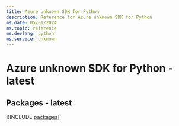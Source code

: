 ```yaml
---
title: Azure unknown SDK for Python
description: Reference for Azure unknown SDK for Python
ms.date: 05/01/2024
ms.topic: reference
ms.devlang: python
ms.service: unknown
---
```

# Azure unknown SDK for Python - latest
## Packages - latest
[!INCLUDE [packages](unknown-index.md)]
